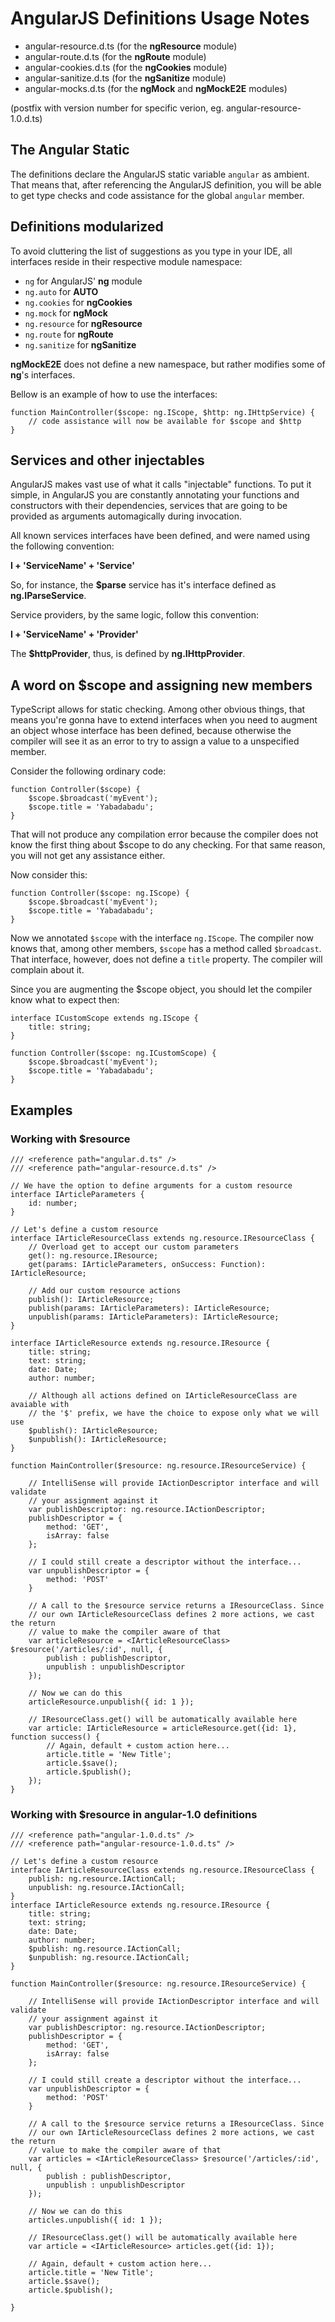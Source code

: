 # AngularJS Definitions Usage Notes

* angular-resource.d.ts (for the **ngResource** module)
* angular-route.d.ts (for the **ngRoute** module)
* angular-cookies.d.ts (for the **ngCookies** module)
* angular-sanitize.d.ts (for the **ngSanitize** module)
* angular-mocks.d.ts (for the **ngMock** and **ngMockE2E** modules)

(postfix with version number for specific verion, eg. angular-resource-1.0.d.ts)

## The Angular Static

The definitions declare the AngularJS static variable `angular` as ambient. That means that, after referencing the AngularJS definition, you will be able to get type checks and code assistance for the global `angular` member.


## Definitions modularized

To avoid cluttering the list of suggestions as you type in your IDE, all interfaces reside in their respective module namespace:

* `ng` for AngularJS' **ng** module
* `ng.auto` for **AUTO**
* `ng.cookies` for **ngCookies**
* `ng.mock` for **ngMock**
* `ng.resource` for **ngResource**
* `ng.route` for **ngRoute**
* `ng.sanitize` for **ngSanitize**

**ngMockE2E** does not define a new namespace, but rather modifies some of **ng**'s interfaces.

Bellow is an example of how to use the interfaces:

    function MainController($scope: ng.IScope, $http: ng.IHttpService) {
        // code assistance will now be available for $scope and $http
    }


## Services and other injectables

AngularJS makes vast use of what it calls "injectable" functions. To put it simple, in AngularJS you are constantly annotating your functions and constructors with their dependencies, services that are going to be provided as arguments automagically during invocation.

All known services interfaces have been defined, and were named using the following convention:

**I + 'ServiceName' + 'Service'**

So, for instance, the **$parse** service has it's interface defined as **ng.IParseService**.

Service providers, by the same logic, follow this convention:

**I + 'ServiceName' + 'Provider'**

The **$httpProvider**, thus, is defined by **ng.IHttpProvider**.


## A word on $scope and assigning new members

TypeScript allows for static checking. Among other obvious things, that means you're gonna have to extend interfaces when you need to augment an object whose interface has been defined, because otherwise the compiler will see it as an error to try to assign a value to a unspecified member.

Consider the following ordinary code:

    function Controller($scope) {        
        $scope.$broadcast('myEvent');
        $scope.title = 'Yabadabadu';
    }

That will not produce any compilation error because the compiler does not know the first thing about $scope to do any checking. For that same reason, you will not get any assistance either.

Now consider this:

    function Controller($scope: ng.IScope) {
        $scope.$broadcast('myEvent');
        $scope.title = 'Yabadabadu';
    }

Now we annotated `$scope` with the interface `ng.IScope`. The compiler now knows that, among other members, `$scope` has a method called `$broadcast`. That interface, however, does not define a `title` property. The compiler will complain about it.

Since you are augmenting the $scope object, you should let the compiler know what to expect then:

    interface ICustomScope extends ng.IScope {
        title: string;
    }
    
    function Controller($scope: ng.ICustomScope) {
        $scope.$broadcast('myEvent');
        $scope.title = 'Yabadabadu';
    }

## Examples

### Working with $resource

    /// <reference path="angular.d.ts" />
    /// <reference path="angular-resource.d.ts" />

    // We have the option to define arguments for a custom resource
    interface IArticleParameters {
        id: number;
    }

    // Let's define a custom resource
    interface IArticleResourceClass extends ng.resource.IResourceClass {
        // Overload get to accept our custom parameters
        get(): ng.resource.IResource;
        get(params: IArticleParameters, onSuccess: Function): IArticleResource;

        // Add our custom resource actions
        publish(): IArticleResource;
        publish(params: IArticleParameters): IArticleResource;
        unpublish(params: IArticleParameters): IArticleResource;
    }

    interface IArticleResource extends ng.resource.IResource {
        title: string;
        text: string;
        date: Date;
        author: number;

        // Although all actions defined on IArticleResourceClass are avaiable with
        // the '$' prefix, we have the choice to expose only what we will use
        $publish(): IArticleResource;
        $unpublish(): IArticleResource;
    }

    function MainController($resource: ng.resource.IResourceService) {
                
        // IntelliSense will provide IActionDescriptor interface and will validate
        // your assignment against it
        var publishDescriptor: ng.resource.IActionDescriptor;
        publishDescriptor = {
            method: 'GET',
            isArray: false
        };

        // I could still create a descriptor without the interface...
        var unpublishDescriptor = {
            method: 'POST'
        }

        // A call to the $resource service returns a IResourceClass. Since
        // our own IArticleResourceClass defines 2 more actions, we cast the return
        // value to make the compiler aware of that
        var articleResource = <IArticleResourceClass> $resource('/articles/:id', null, {
            publish : publishDescriptor,
            unpublish : unpublishDescriptor
        });

        // Now we can do this
        articleResource.unpublish({ id: 1 });
            
        // IResourceClass.get() will be automatically available here
        var article: IArticleResource = articleResource.get({id: 1}, function success() {
            // Again, default + custom action here...
            article.title = 'New Title';
            article.$save();
            article.$publish();
        });
    }

### Working with $resource in angular-1.0 definitions

    /// <reference path="angular-1.0.d.ts" />
    /// <reference path="angular-resource-1.0.d.ts" />

    // Let's define a custom resource
    interface IArticleResourceClass extends ng.resource.IResourceClass {
        publish: ng.resource.IActionCall;
        unpublish: ng.resource.IActionCall;
    }
    interface IArticleResource extends ng.resource.IResource {
        title: string;
        text: string;
        date: Date;
        author: number;
        $publish: ng.resource.IActionCall;
        $unpublish: ng.resource.IActionCall;
    }

    function MainController($resource: ng.resource.IResourceService) {
                
        // IntelliSense will provide IActionDescriptor interface and will validate
        // your assignment against it
        var publishDescriptor: ng.resource.IActionDescriptor;
        publishDescriptor = {
            method: 'GET',
            isArray: false
        };

        // I could still create a descriptor without the interface...
        var unpublishDescriptor = {
            method: 'POST'
        }

        // A call to the $resource service returns a IResourceClass. Since
        // our own IArticleResourceClass defines 2 more actions, we cast the return
        // value to make the compiler aware of that
        var articles = <IArticleResourceClass> $resource('/articles/:id', null, {
            publish : publishDescriptor,
            unpublish : unpublishDescriptor
        });     

        // Now we can do this
        articles.unpublish({ id: 1 });
            
        // IResourceClass.get() will be automatically available here
        var article = <IArticleResource> articles.get({id: 1});

        // Again, default + custom action here...
        article.title = 'New Title';
        article.$save();
        article.$publish();
        
    }